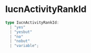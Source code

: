 # IucnActivityRankId

```ts
type IucnActivityRankId: 
  | "yes"
  | "yesbut"
  | "no"
  | "nobut"
  | "variable";
```
